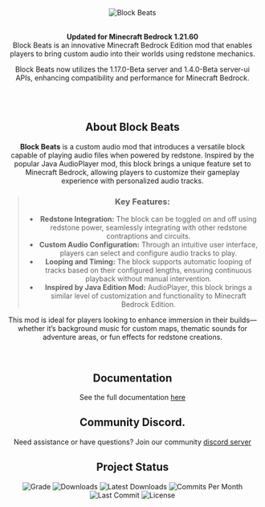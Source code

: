 <div align="center">
  <img src="https://i.imgur.com/RuYU6WF.png" alt="Block Beats">
  <br><br>
  <p><b>Updated for Minecraft Bedrock 1.21.60</b><br>
   Block Beats is an innovative Minecraft Bedrock Edition mod that enables players to bring custom audio into their worlds using redstone mechanics.

Block Beats now utilizes the 1.17.0-Beta server and 1.4.0-Beta server-ui APIs, enhancing compatibility and performance for Minecraft Bedrock.</p>
  <br><br>
</div>
<div align="center">
  <center><h2>About Block Beats</h2></center>
  <p>
  <strong>Block Beats</strong> is a custom audio mod that introduces a versatile block capable of playing audio files when powered by redstone. 
    Inspired by the popular Java AudioPlayer mod, this block brings a unique feature set to Minecraft Bedrock, allowing players 
    to customize their gameplay experience with personalized audio tracks.
  </p>
  <blockquote>
    <h3>Key Features:</h3>
    <ul>
      <li>
        <strong>Redstone Integration:</strong> The block can be toggled on and off using redstone power, seamlessly integrating 
        with other redstone contraptions and circuits.
      </li>
      <li>
        <strong>Custom Audio Configuration:</strong> Through an intuitive user interface, players can select and configure audio 
        tracks to play.
      </li>
      <li>
        <strong>Looping and Timing:</strong> The block supports automatic looping of tracks based on their configured lengths, 
        ensuring continuous playback without manual intervention.
      </li>
      <li>
        <strong>Inspired by Java Edition Mod:</strong> AudioPlayer, this block brings a similar 
        level of customization and functionality to Minecraft Bedrock Edition.
      </li>
    </ul>
  </blockquote>
  <p>
    This mod is ideal for players looking to enhance immersion in their builds—whether it’s background music for custom maps, 
    thematic sounds for adventure areas, or fun effects for redstone creations.
  </p>
  <br>
   <div align="center">
  <h2>Documentation</h2>
  See the full documentation 
   <a href="https://pete9xi.github.io/Block-Beats/#/">here</a>
</div>
    <div align="center">
  <h2>Community Discord.</h2>
   Need assistance or have questions? Join our community
   <a href="https://discord.gg/uKEAHxSaGn">discord server</a>
</div>
<div align="center">
  <h2>Project Status</h2>
  <img src="https://www.codefactor.io/repository/github/pete9xi/Block-Beats/badge/main" alt="Grade">
  <img src="https://img.shields.io/github/downloads/Pete9xi/Block-Beats/total?style=plastic&logo=appveyor" alt="Downloads">
  <img src="https://img.shields.io/github/downloads/Pete9xi/Block-Beats/latest/total?style=plastic&logo=appveyor" alt="Latest Downloads">
  <img src="https://img.shields.io/github/commit-activity/m/Pete9xi/Block-Beats?style=plastic&logo=appveyor" alt="Commits Per Month">
  <img src="https://img.shields.io/github/last-commit/Pete9xi/Block-Beats?style=plastic&logo=appveyor" alt="Last Commit">
  <img src="https://img.shields.io/github/license/Pete9xi/Block-Beats?style=plastic&logo=appveyor" alt="License">
</div>
</div>
